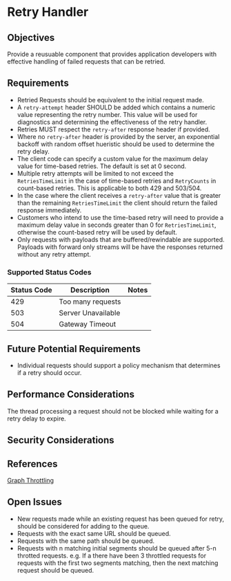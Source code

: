 # Retry Handler

## Objectives

Provide a reusuable component that provides application developers with effective handling of failed requests that can be retried.

## Requirements

- Retried Requests should be equivalent to the initial request made.
- A `retry-attempt` header SHOULD be added which contains a numeric value representing the retry number.  This value will be used for diagnostics and determining the effectiveness of the retry handler.
- Retries MUST respect the `retry-after` response header if provided.
- Where no `retry-after` header is provided by the server, an exponential backoff with random offset hueristic should be used to determine the retry delay.
- The client code can specify a custom value for the maximum delay value for time-based retries. The default is set at 0 second.
- Multiple retry attempts will be limited to not exceed the `RetriesTimeLimit` in the case of time-based retries and `RetryCounts` in count-based retries. This is applicable to both 429 and 503/504.
- In the case where the client receives a `retry-after` value that is greater than the remaining `RetriesTimeLimit` the client should return the failed response immediately.
- Customers who intend to use the time-based retry will need to provide a maximum delay value in seconds greater than 0 for `RetriesTimeLimit`, otherwise the count-based retry will be used by default.
- Only requests with payloads that are buffered/rewindable are supported. Payloads with forward only streams will be have the responses returned without any retry attempt.

### Supported Status Codes

|Status Code | Description | Notes|
|--|--|--|
| 429 | Too many requests | |
| 503 | Server Unavailable |  |
| 504 | Gateway Timeout |  |

## Future Potential Requirements

- Individual requests should support a policy mechanism that determines if a retry should occur.

## Performance Considerations

The thread processing a request should not be blocked while waiting for a retry delay to expire.

## Security Considerations

## References

[Graph Throttling](https://developer.microsoft.com/en-us/graph/docs/concepts/throttling)

## Open Issues
- New requests made while an existing request has been queued for retry, should be considered for adding to the queue.  
- Requests with the exact same URL should be queued.
- Requests with the same path should be queued.
- Requests with n matching initial segments should be queued after 5-n throtted requests. e.g. If a there have been 3 throttled requests for requests with the first two segments matching, then the next matching request should be queued.  
